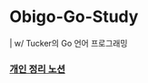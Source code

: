# Obigo-Go-Study

| w/ Tucker의 Go 언어 프로그래밍
<h3> <a href="https://www.notion.so/Go-Lang-ec1bcf2023b14cfc9d919a021b4bc622">개인 정리 노션</a> </h3>

 
